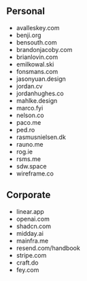 ## Personal

- avalleskey.com
- benji.org
- bensouth.com
- brandonjacoby.com
- brianlovin.com
- emilkowal.ski
- fonsmans.com
- jasonyuan.design
- jordan.cv
- jordanhughes.co
- mahlke.design
- marco.fyi
- nelson.co
- paco.me
- ped.ro
- rasmusnielsen.dk
- rauno.me
- rog.ie
- rsms.me
- sdw.space
- wireframe.co

## Corporate

- linear.app
- openai.com
- shadcn.com
- midday.ai
- mainfra.me
- resend.com/handbook
- stripe.com
- craft.do
- fey.com
